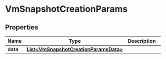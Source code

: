

# VmSnapshotCreationParams


## Properties

Name | Type | Description | Notes
------------ | ------------- | ------------- | -------------
**data** | [**List&lt;VmSnapshotCreationParamsData&gt;**](VmSnapshotCreationParamsData.md) |  | 



